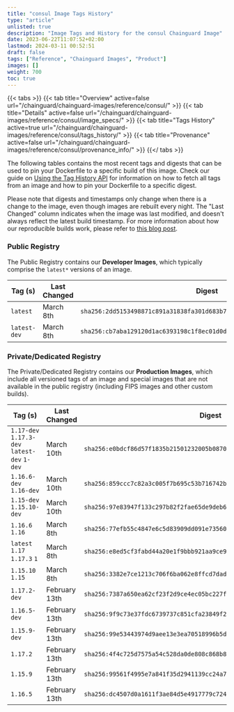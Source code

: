 ```yaml
---
title: "consul Image Tags History"
type: "article"
unlisted: true
description: "Image Tags and History for the consul Chainguard Image"
date: 2023-06-22T11:07:52+02:00
lastmod: 2024-03-11 00:52:51
draft: false
tags: ["Reference", "Chainguard Images", "Product"]
images: []
weight: 700
toc: true
---
```


{{< tabs >}}
{{< tab title="Overview" active=false url="/chainguard/chainguard-images/reference/consul/" >}}
{{< tab title="Details" active=false url="/chainguard/chainguard-images/reference/consul/image_specs/" >}}
{{< tab title="Tags History" active=true url="/chainguard/chainguard-images/reference/consul/tags_history/" >}}
{{< tab title="Provenance" active=false url="/chainguard/chainguard-images/reference/consul/provenance_info/" >}}
{{</ tabs >}}

The following tables contains the most recent tags and digests that can be used to pin your Dockerfile to a specific build of this image. Check our guide on [Using the Tag History API](/chainguard/chainguard-images/using-the-tag-history-api/) for information on how to fetch all tags from an image and how to pin your Dockerfile to a specific digest.

Please note that digests and timestamps only change when there is a change to the image, even though images are rebuilt every night. The "Last Changed" column indicates when the image was last modified, and doesn't always reflect the latest build timestamp. For more information about how our reproducible builds work, please refer to [this blog post](https://www.chainguard.dev/unchained/reproducing-chainguards-reproducible-image-builds).

### Public Registry
The Public Registry contains our **Developer Images**, which typically comprise the `latest*` versions of an image.

| Tag (s)       | Last Changed | Digest                                                                    |
|---------------|--------------|---------------------------------------------------------------------------|
|  `latest`     | March 8th    | `sha256:2dd5153498871c891a31838fa301d683b7a8f184c37df9b33c1950fef9b99c45` |
|  `latest-dev` | March 8th    | `sha256:cb7aba129120d1ac6393198c1f8ec01d0d02c7429c1ae4bd40609afc58d05833` |


### Private/Dedicated Registry
The Private/Dedicated Registry contains our **Production Images**, which include all versioned tags of an image and special images that are not available in the public registry (including FIPS images and other custom builds).

| Tag (s)                                       | Last Changed  | Digest                                                                    |
|-----------------------------------------------|---------------|---------------------------------------------------------------------------|
|  `1.17-dev` `1.17.3-dev` `latest-dev` `1-dev` | March 10th    | `sha256:e0bdcf86d57f1835b21501232005b0870e9706f39fa67d202261de92b0d4a9b6` |
|  `1.16.6-dev` `1.16-dev`                      | March 10th    | `sha256:859ccc7c82a3c005f7b695c53b716742b4855cf7adbf6639f6781583ee6bc8d0` |
|  `1.15-dev` `1.15.10-dev`                     | March 10th    | `sha256:97e83947f133c297b82f2fae65de9deb656a1102302a4ef80ba6a6be591c43c0` |
|  `1.16.6` `1.16`                              | March 8th     | `sha256:77efb55c4847e6c5d83909dd091e73560d34bf113cc28cce525fd9a8a0c3f05c` |
|  `latest` `1.17` `1.17.3` `1`                 | March 8th     | `sha256:e8ed5cf3fabd44a20e1f9bbb921aa9ce9ae46de3df4f97b356e27321bfeb5ec4` |
|  `1.15.10` `1.15`                             | March 8th     | `sha256:3382e7ce1213c706f6ba062e8ffcd7dadd4a29a421ec0074109c535a60e934e3` |
|  `1.17.2-dev`                                 | February 13th | `sha256:7387a650ea62cf23f2d9ce4ec05bc227f6cb9a58ac8a3c10d0305893d6ece39f` |
|  `1.16.5-dev`                                 | February 13th | `sha256:9f9c73e37fdc6739737c851cfa23849f25a7548f9e420f5898766026c9eff39b` |
|  `1.15.9-dev`                                 | February 13th | `sha256:99e53443974d9aee13e3ea70518996b5d18e1d4044281f2dfb343d5dd03d24c9` |
|  `1.17.2`                                     | February 13th | `sha256:4f4c725d7575a54c528da0de808c868b8f20fb3687e534649bf1de32c7dc7284` |
|  `1.15.9`                                     | February 13th | `sha256:99561f4995e7a841f35d2941139cc24a76a547e741de67e47900100dab7bce81` |
|  `1.16.5`                                     | February 13th | `sha256:dc4507d0a1611f3ae84d5e4917779c724042513b6d2f4881772e63292cf4c4a2` |

